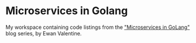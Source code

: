 # Microservices in Golang 

My workspace containing code listings from the ["Microservices in
GoLang"](https://ewanvalentine.io/microservices-in-golang-part-1/) blog series,
by Ewan Valentine.
